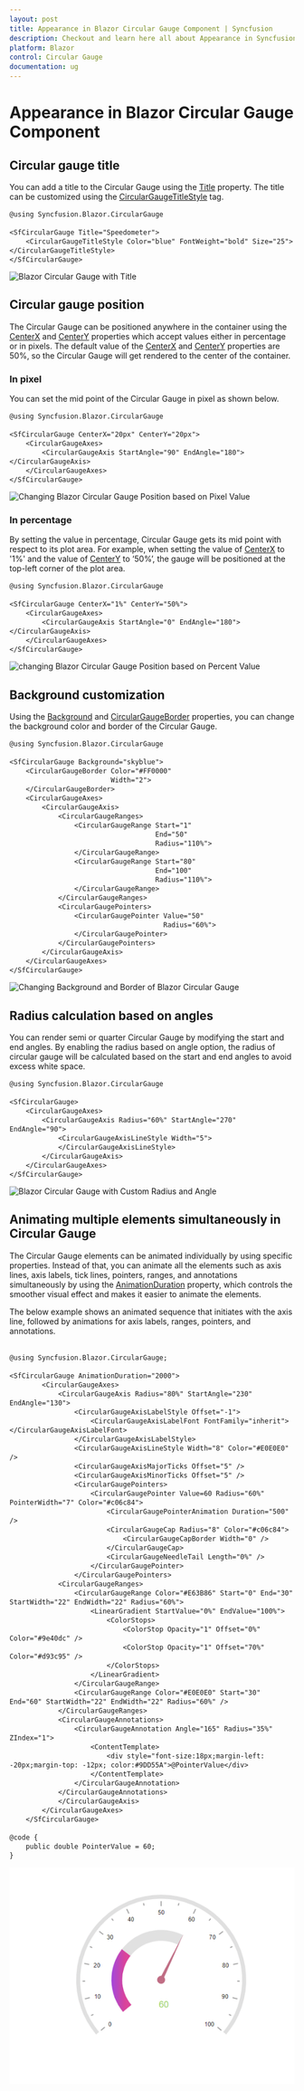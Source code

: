 ```yaml
---
layout: post
title: Appearance in Blazor Circular Gauge Component | Syncfusion
description: Checkout and learn here all about Appearance in Syncfusion Blazor Circular Gauge component and more.
platform: Blazor
control: Circular Gauge
documentation: ug
---
```


# Appearance in Blazor Circular Gauge Component

## Circular gauge title

You can add a title to the Circular Gauge using the [Title](https://help.syncfusion.com/cr/blazor/Syncfusion.Blazor.CircularGauge.SfCircularGauge.html#Syncfusion_Blazor_CircularGauge_SfCircularGauge_Title)  property. The title can be customized using the [CircularGaugeTitleStyle](https://help.syncfusion.com/cr/blazor/Syncfusion.Blazor.CircularGauge.CircularGaugeTitleStyle.html) tag.

```cshtml
@using Syncfusion.Blazor.CircularGauge

<SfCircularGauge Title="Speedometer">
    <CircularGaugeTitleStyle Color="blue" FontWeight="bold" Size="25"></CircularGaugeTitleStyle>
</SfCircularGauge>
```

![Blazor Circular Gauge with Title](./images/blazor-circulargauge-title.png)

## Circular gauge position

The Circular Gauge can be positioned anywhere in the container using the [CenterX](https://help.syncfusion.com/cr/blazor/Syncfusion.Blazor.CircularGauge.SfCircularGauge.html#Syncfusion_Blazor_CircularGauge_SfCircularGauge_CenterX) and [CenterY](https://help.syncfusion.com/cr/blazor/Syncfusion.Blazor.CircularGauge.SfCircularGauge.html#Syncfusion_Blazor_CircularGauge_SfCircularGauge_CenterY) properties which accept values either in percentage or in pixels. The default value of the [CenterX](https://help.syncfusion.com/cr/blazor/Syncfusion.Blazor.CircularGauge.SfCircularGauge.html#Syncfusion_Blazor_CircularGauge_SfCircularGauge_CenterX) and [CenterY](https://help.syncfusion.com/cr/blazor/Syncfusion.Blazor.CircularGauge.SfCircularGauge.html#Syncfusion_Blazor_CircularGauge_SfCircularGauge_CenterY) properties are 50%, so the Circular Gauge will get rendered to the center of the container.

### In pixel

You can set the mid point of the Circular Gauge in pixel as shown below.

```cshtml
@using Syncfusion.Blazor.CircularGauge

<SfCircularGauge CenterX="20px" CenterY="20px">
    <CircularGaugeAxes>
        <CircularGaugeAxis StartAngle="90" EndAngle="180"></CircularGaugeAxis>
    </CircularGaugeAxes>
</SfCircularGauge>
```

![Changing Blazor Circular Gauge Position based on Pixel Value](./images/blazor-circulargauge-custom-position.png)

### In percentage

By setting the value in percentage, Circular Gauge gets its mid point with respect to its plot area. For example, when setting the value of [CenterX](https://help.syncfusion.com/cr/blazor/Syncfusion.Blazor.CircularGauge.SfCircularGauge.html#Syncfusion_Blazor_CircularGauge_SfCircularGauge_CenterX) to '1%' and the value of [CenterY](https://help.syncfusion.com/cr/blazor/Syncfusion.Blazor.CircularGauge.SfCircularGauge.html#Syncfusion_Blazor_CircularGauge_SfCircularGauge_CenterY) to ‘50%’, the gauge will be positioned at the top-left corner of the plot area.

```cshtml
@using Syncfusion.Blazor.CircularGauge

<SfCircularGauge CenterX="1%" CenterY="50%">
    <CircularGaugeAxes>
        <CircularGaugeAxis StartAngle="0" EndAngle="180"></CircularGaugeAxis>
    </CircularGaugeAxes>
</SfCircularGauge>
```

![changing Blazor Circular Gauge Position based on Percent Value](./images/blazor-circulargauge-position-based-on-percentage.png)

## Background customization

Using the [Background](https://help.syncfusion.com/cr/blazor/Syncfusion.Blazor.CircularGauge.SfCircularGauge.html#Syncfusion_Blazor_CircularGauge_SfCircularGauge_Background) and [CircularGaugeBorder](https://help.syncfusion.com/cr/aspnetcore-blazor/Syncfusion.Blazor.CircularGauge.CircularGaugeBorder.html) properties, you can change the background color and border of the Circular Gauge.

```cshtml
@using Syncfusion.Blazor.CircularGauge

<SfCircularGauge Background="skyblue">
    <CircularGaugeBorder Color="#FF0000"
                         Width="2">
    </CircularGaugeBorder>
    <CircularGaugeAxes>
        <CircularGaugeAxis>
            <CircularGaugeRanges>
                <CircularGaugeRange Start="1"
                                    End="50"
                                    Radius="110%">
                </CircularGaugeRange>
                <CircularGaugeRange Start="80"
                                    End="100"
                                    Radius="110%">
                </CircularGaugeRange>
            </CircularGaugeRanges>
            <CircularGaugePointers>
                <CircularGaugePointer Value="50"
                                      Radius="60%">
                </CircularGaugePointer>
            </CircularGaugePointers>
        </CircularGaugeAxis>
    </CircularGaugeAxes>
</SfCircularGauge>
```

![Changing Background and Border of Blazor Circular Gauge](./images/blazor-circulargauge-background-border-color.png)

## Radius calculation based on angles

You can render semi or quarter Circular Gauge by modifying the start and end angles. By enabling the radius based on angle option, the radius of circular gauge will be calculated based on the start and end angles to avoid excess white space.

```cshtml
@using Syncfusion.Blazor.CircularGauge

<SfCircularGauge>
    <CircularGaugeAxes>
        <CircularGaugeAxis Radius="60%" StartAngle="270" EndAngle="90">
            <CircularGaugeAxisLineStyle Width="5">
            </CircularGaugeAxisLineStyle>
        </CircularGaugeAxis>
    </CircularGaugeAxes>
</SfCircularGauge>
```

![Blazor Circular Gauge with Custom Radius and Angle](./images/blazor-circulargauge-custom-radius-angle.png)

## Animating multiple elements simultaneously in Circular Gauge

The Circular Gauge elements can be animated individually by using specific properties. Instead of that, you can animate all the elements such as axis lines, axis labels,  tick lines, pointers, ranges, and annotations simultaneously by using the [AnimationDuration](https://help.syncfusion.com/cr/blazor/Syncfusion.Blazor.CircularGauge.SfCircularGauge.html#Syncfusion_Blazor_CircularGauge_SfCircularGauge_AnimationDuration) property, which controls the smoother visual effect and makes it easier to animate the elements.


The below example shows an animated sequence that initiates with the axis line, followed by animations for axis labels, ranges, pointers, and annotations.


```cshtml

@using Syncfusion.Blazor.CircularGauge;

<SfCircularGauge AnimationDuration="2000">
        <CircularGaugeAxes>
            <CircularGaugeAxis Radius="80%" StartAngle="230" EndAngle="130">
                <CircularGaugeAxisLabelStyle Offset="-1">
                    <CircularGaugeAxisLabelFont FontFamily="inherit"></CircularGaugeAxisLabelFont>
                </CircularGaugeAxisLabelStyle>
                <CircularGaugeAxisLineStyle Width="8" Color="#E0E0E0" />
                <CircularGaugeAxisMajorTicks Offset="5" />
                <CircularGaugeAxisMinorTicks Offset="5" />
                <CircularGaugePointers>
                    <CircularGaugePointer Value=60 Radius="60%" PointerWidth="7" Color="#c06c84">
                        <CircularGaugePointerAnimation Duration="500" />
                        <CircularGaugeCap Radius="8" Color="#c06c84">
                            <CircularGaugeCapBorder Width="0" />
                        </CircularGaugeCap>
                        <CircularGaugeNeedleTail Length="0%" />
                    </CircularGaugePointer>
                </CircularGaugePointers>
            <CircularGaugeRanges>
                <CircularGaugeRange Color="#E63B86" Start="0" End="30" StartWidth="22" EndWidth="22" Radius="60%">
                    <LinearGradient StartValue="0%" EndValue="100%">
                        <ColorStops>
                            <ColorStop Opacity="1" Offset="0%" Color="#9e40dc" />
                            <ColorStop Opacity="1" Offset="70%" Color="#d93c95" />
                        </ColorStops>
                    </LinearGradient>
                </CircularGaugeRange>
                <CircularGaugeRange Color="#E0E0E0" Start="30" End="60" StartWidth="22" EndWidth="22" Radius="60%" />
            </CircularGaugeRanges>
            <CircularGaugeAnnotations>
                <CircularGaugeAnnotation Angle="165" Radius="35%" ZIndex="1">
                    <ContentTemplate>
                        <div style="font-size:18px;margin-left: -20px;margin-top: -12px; color:#9DD55A">@PointerValue</div>
                    </ContentTemplate>
                </CircularGaugeAnnotation>
            </CircularGaugeAnnotations>
            </CircularGaugeAxis>
        </CircularGaugeAxes>
    </SfCircularGauge>

@code {
    public double PointerValue = 60;
}

```

![Blazor Circular Gauge animation for multiple elements ](./images/blazor-circulargauge-multiple-elements-animation.gif)


